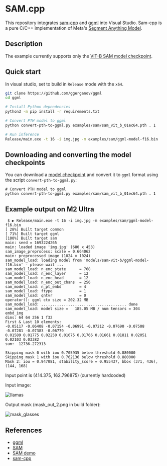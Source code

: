 # SAM.cpp

This repository integrates [sam-cpp](https://github.com/ggerganov/ggml/tree/master/examples/sam) and [ggml](https://github.com/ggerganov/ggml) into Visual Studio. Sam-cpp is a pure C/C++ implementation of Meta's [Segment Anything Model](https://github.com/facebookresearch/segment-anything/).

## Description

The example currently supports only the [ViT-B SAM model checkpoint](https://huggingface.co/facebook/sam-vit-base).

## Quick start
In visual studio, set to build in `Release` mode with the `x64`.
```bash
git clone https://github.com/ggerganov/ggml
cd ggml

# Install Python dependencies
python3 -m pip install -r requirements.txt

# Convert PTH model to ggml
python convert-pth-to-ggml.py examples/sam/sam_vit_b_01ec64.pth . 1

# Run inference
Release/main.exe -t 16 -i img.jpg -m examples/sam/ggml-model-f16.bin
```

## Downloading and converting the model checkpoints

You can download a [model checkpoint](https://github.com/facebookresearch/segment-anything/tree/main#model-checkpoints) and convert it to `ggml` format using the script `convert-pth-to-ggml.py`:

```
# Convert PTH model to ggml
python convert-pth-to-ggml.py examples/sam/sam_vit_b_01ec64.pth . 1
```

## Example output on M2 Ultra
```
 $ ▶ Release/main.exe -t 16 -i img.jpg -m examples/sam/ggml-model-f16.bin
[ 28%] Built target common
[ 71%] Built target ggml
[100%] Built target sam
main: seed = 1693224265
main: loaded image 'img.jpg' (680 x 453)
sam_image_preprocess: scale = 0.664062
main: preprocessed image (1024 x 1024)
sam_model_load: loading model from 'models/sam-vit-b/ggml-model-f16.bin' - please wait ...
sam_model_load: n_enc_state      = 768
sam_model_load: n_enc_layer      = 12
sam_model_load: n_enc_head       = 12
sam_model_load: n_enc_out_chans  = 256
sam_model_load: n_pt_embd        = 4
sam_model_load: ftype            = 1
sam_model_load: qntvr            = 0
operator(): ggml ctx size = 202.32 MB
sam_model_load: ...................................... done
sam_model_load: model size =   185.05 MB / num tensors = 304
embd_img
dims: 64 64 256 1 f32
First & Last 10 elements:
-0.05117 -0.06408 -0.07154 -0.06991 -0.07212 -0.07690 -0.07508 -0.07281 -0.07383 -0.06779
0.01589 0.01775 0.02250 0.01675 0.01766 0.01661 0.01811 0.02051 0.02103 0.03382
sum:  12736.272313

Skipping mask 0 with iou 0.705935 below threshold 0.880000
Skipping mask 1 with iou 0.762136 below threshold 0.880000
Mask 2: iou = 0.947081, stability_score = 0.955437, bbox (371, 436), (144, 168)
```

Input point is (414.375, 162.796875) (currently hardcoded)

Input image:

![llamas](https://user-images.githubusercontent.com/8558655/261301565-37b7bf4b-bf91-40cf-8ec1-1532316e1612.jpg)

Output mask (mask_out_2.png in build folder):

![mask_glasses](https://user-images.githubusercontent.com/8558655/263706800-47eeea30-1457-4c87-938b-8f11536c5aa7.png)

## References

- [ggml](https://github.com/ggerganov/ggml)
- [SAM](https://segment-anything.com/)
- [SAM demo](https://segment-anything.com/demo)
- [sam-cpp](https://github.com/ggerganov/ggml/tree/master/examples/sam)
